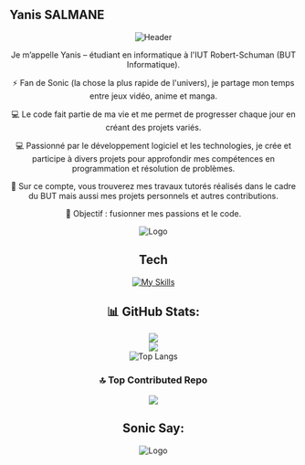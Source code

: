 ## Yanis SALMANE
<div align="center">

![Header](https://capsule-render.vercel.app/api?type=waving&color=gradient&customColorList=12&height=200&section=header&text=Yanis%20SALMANE&fontSize=40&fontColor=fff&animation=fadeIn&fontAlignY=35&desc=🌌Bienvenue🌌%20&descAlignY=55&descSize=18)



Je m’appelle Yanis – étudiant en informatique à l'IUT Robert-Schuman (BUT Informatique).

⚡ Fan de Sonic (la chose la plus rapide de l'univers), je partage mon temps entre jeux vidéo, anime et manga.

💻 Le code fait partie de ma vie et me permet de progresser chaque jour en créant des projets variés.

💻 Passionné par le développement logiciel et les technologies, je crée et participe à divers projets pour approfondir mes compétences en programmation  et résolution de problèmes.

📂 Sur ce compte, vous trouverez mes travaux tutorés réalisés dans le cadre du BUT mais aussi mes projets personnels et autres contributions.



🚀 Objectif : fusionner mes passions et le code.

![Logo](https://media1.tenor.com/m/p7fUsxYSJrcAAAAC/sonic-sonic-the-hedgehog.gif) 

## Tech

[![My Skills](https://skillicons.dev/icons?i=bash,c,cs,godot,java,js,php,dotnet,lua,html,css,git,github,gitlab,robloxstudio,sqlite,vim,vscode,visualstudio,discord,&perline=10)](https://skillicons.dev)


## 📊 GitHub Stats:
![](https://github-readme-stats.vercel.app/api?username=Igrekop&theme=dark&hide_border=false&include_all_commits=true&count_private=true)<br/>
![](https://nirzak-streak-stats.vercel.app/?user=Igrekop&theme=dark&hide_border=false)<br/>
![Top Langs](https://github-readme-stats.vercel.app/api/top-langs/?username=Igrekop&layout=compact&theme=dark&cache_seconds=1700)

### 🔝 Top Contributed Repo
![](https://github-contributor-stats.vercel.app/api?username=salmaneyanis&limit=10&theme=dark&combine_all_yearly_contributions=true)



## Sonic Say:

![Logo](https://i.pinimg.com/736x/55/9a/c6/559ac63453798002e3a4d8127850fd30.jpg)

